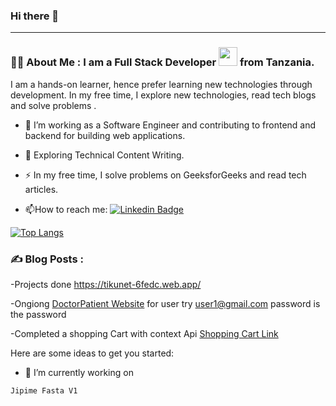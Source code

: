 ### Hi there 👋



---

### :man_technologist: About Me : I am a Full Stack Developer <img src="https://media.giphy.com/media/WUlplcMpOCEmTGBtBW/giphy.gif" width="30"> from Tanzania.
 I am a hands-on learner, hence prefer learning new technologies through development. In my free time, I explore new technologies, read tech blogs and solve problems .


- :telescope: I’m working as a Software Engineer and contributing to frontend and backend for building web applications.

- :seedling: Exploring Technical Content Writing.

- :zap: In my free time, I solve problems on GeeksforGeeks and read tech articles.

- :mailbox:How to reach me: [![Linkedin Badge](https://img.shields.io/badge/-kakbar-blue?style=flat&logo=Linkedin&logoColor=white)](https://www.linkedin.com/in/brian-lema-3b731920b/)


[![Top Langs](https://github-readme-stats.vercel.app/api/top-langs/?username=b-lemy&langs_count=10&theme=vision-friendly-dark)](https://github.com/anuraghazra/github-readme-stats)
<!-- [![Top Langs](https://github-readme-stats.vercel.app/api/top-langs/?username=b-lemy&langs_count=4)](https://github.com/anuraghazra/github-readme-stats) -->



### :writing_hand: Blog Posts :
 -Projects done https://tikunet-6fedc.web.app/
 
 -Ongiong  [DoctorPatient Website](http://kaleninterview.herokuapp.com/login)
 for user try user1@gmail.com  password is the password
 
 -Completed a shopping Cart with context Api [Shopping Cart Link](https://shopping-cart-2r3iggg6c-b-lemy.vercel.app/)


Here are some ideas to get you started:

- 🔭 I’m currently working on
```
Jipime Fasta V1
```
<!--     - 🌱 I’m currently learning ...
- 👯 I’m looking to collaborate on ...
- 🤔 I’m looking for help with ...
- 💬 Ask me about ...
- 📫 How to reach me: ...
- 😄 Pronouns: ...
- ⚡ Fun fact: ... -->

